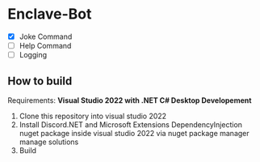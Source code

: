 # Enclave-Bot
- [X] Joke Command
- [ ] Help Command
- [ ] Logging

## How to build ##
Requirements:
  **Visual Studio 2022 with .NET C# Desktop Developement**
  
1. Clone this repository into visual studio 2022
2. Install Discord.NET and Microsoft Extensions DependencyInjection nuget package inside visual studio 2022 via nuget package manager manage solutions
3. Build
